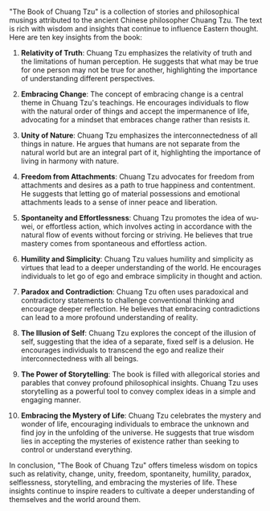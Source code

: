 "The Book of Chuang Tzu" is a collection of stories and philosophical musings attributed to the ancient Chinese philosopher Chuang Tzu. The text is rich with wisdom and insights that continue to influence Eastern thought. Here are ten key insights from the book:

1. **Relativity of Truth**: Chuang Tzu emphasizes the relativity of truth and the limitations of human perception. He suggests that what may be true for one person may not be true for another, highlighting the importance of understanding different perspectives.

2. **Embracing Change**: The concept of embracing change is a central theme in Chuang Tzu's teachings. He encourages individuals to flow with the natural order of things and accept the impermanence of life, advocating for a mindset that embraces change rather than resists it.

3. **Unity of Nature**: Chuang Tzu emphasizes the interconnectedness of all things in nature. He argues that humans are not separate from the natural world but are an integral part of it, highlighting the importance of living in harmony with nature.

4. **Freedom from Attachments**: Chuang Tzu advocates for freedom from attachments and desires as a path to true happiness and contentment. He suggests that letting go of material possessions and emotional attachments leads to a sense of inner peace and liberation.

5. **Spontaneity and Effortlessness**: Chuang Tzu promotes the idea of wu-wei, or effortless action, which involves acting in accordance with the natural flow of events without forcing or striving. He believes that true mastery comes from spontaneous and effortless action.

6. **Humility and Simplicity**: Chuang Tzu values humility and simplicity as virtues that lead to a deeper understanding of the world. He encourages individuals to let go of ego and embrace simplicity in thought and action.

7. **Paradox and Contradiction**: Chuang Tzu often uses paradoxical and contradictory statements to challenge conventional thinking and encourage deeper reflection. He believes that embracing contradictions can lead to a more profound understanding of reality.

8. **The Illusion of Self**: Chuang Tzu explores the concept of the illusion of self, suggesting that the idea of a separate, fixed self is a delusion. He encourages individuals to transcend the ego and realize their interconnectedness with all beings.

9. **The Power of Storytelling**: The book is filled with allegorical stories and parables that convey profound philosophical insights. Chuang Tzu uses storytelling as a powerful tool to convey complex ideas in a simple and engaging manner.

10. **Embracing the Mystery of Life**: Chuang Tzu celebrates the mystery and wonder of life, encouraging individuals to embrace the unknown and find joy in the unfolding of the universe. He suggests that true wisdom lies in accepting the mysteries of existence rather than seeking to control or understand everything.

In conclusion, "The Book of Chuang Tzu" offers timeless wisdom on topics such as relativity, change, unity, freedom, spontaneity, humility, paradox, selflessness, storytelling, and embracing the mysteries of life. These insights continue to inspire readers to cultivate a deeper understanding of themselves and the world around them.